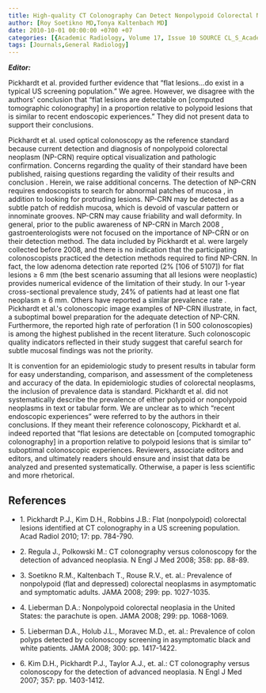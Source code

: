 ```yaml
---
title: High-quality CT Colonography Can Detect Nonpolypoid Colorectal Neoplasm (NP-CRN)—Science or Rhetoric?
author: [Roy Soetikno MD,Tonya Kaltenbach MD]
date: 2010-10-01 00:00:00 +0700 +07
categories: [{Academic Radiology, Volume 17, Issue 10 SOURCE CL_S_AcademicRadiologyVolume17Issue10 1}]
tags: [Journals,General Radiology]
---
```

**_Editor:_**

Pickhardt et al. provided further evidence that “flat lesions…do exist in a typical US screening population.” We agree. However, we disagree with the authors' conclusion that “flat lesions are detectable on \[computed tomographic colonography\] in a proportion relative to polypoid lesions that is similar to recent endoscopic experiences.” They did not present data to support their conclusions.

Pickhardt et al. used optical colonoscopy as the reference standard because current detection and diagnosis of nonpolypoid colorectal neoplasm (NP-CRN) require optical visualization and pathologic confirmation. Concerns regarding the quality of their standard have been published, raising questions regarding the validity of their results and conclusion . Herein, we raise additional concerns. The detection of NP-CRN requires endoscopists to search for abnormal patches of mucosa , in addition to looking for protruding lesions. NP-CRN may be detected as a subtle patch of reddish mucosa, which is devoid of vascular pattern or innominate grooves. NP-CRN may cause friability and wall deformity. In general, prior to the public awareness of NP-CRN in March 2008 , gastroenterologists were not focused on the importance of NP-CRN or on their detection method. The data included by Pickhardt et al. were largely collected before 2008, and there is no indication that the participating colonoscopists practiced the detection methods required to find NP-CRN. In fact, the low adenoma detection rate reported (2% \[106 of 5107\]) for flat lesions ≥ 6 mm (the best scenario assuming that all lesions were neoplastic) provides numerical evidence of the limitation of their study. In our 1-year cross-sectional prevalence study, 24% of patients had at least one flat neoplasm ≥ 6 mm. Others have reported a similar prevalence rate . Pickhardt et al.'s colonoscopic image examples of NP-CRN illustrate, in fact, a suboptimal bowel preparation for the adequate detection of NP-CRN. Furthermore, the reported high rate of perforation (1 in 500 colonoscopies) is among the highest published in the recent literature. Such colonoscopic quality indicators reflected in their study suggest that careful search for subtle mucosal findings was not the priority.

It is convention for an epidemiologic study to present results in tabular form for easy understanding, comparison, and assessment of the completeness and accuracy of the data. In epidemiologic studies of colorectal neoplasms, the inclusion of prevalence data is standard. Pickhardt et al. did not systematically describe the prevalence of either polypoid or nonpolypoid neoplasms in text or tabular form. We are unclear as to which “recent endoscopic experiences” were referred to by the authors in their conclusions. If they meant their reference colonoscopy, Pickhardt et al. indeed reported that “flat lesions are detectable on \[computed tomographic colonography\] in a proportion relative to polypoid lesions that is similar to” suboptimal colonoscopic experiences. Reviewers, associate editors and editors, and ultimately readers should ensure and insist that data be analyzed and presented systematically. Otherwise, a paper is less scientific and more rhetorical.

## References

- 1\. Pickhardt P.J., Kim D.H., Robbins J.B.: Flat (nonpolypoid) colorectal lesions identified at CT colonography in a US screening population. Acad Radiol 2010; 17: pp. 784-790.


- 2\. Regula J., Polkowski M.: CT colonography versus colonoscopy for the detection of advanced neoplasia. N Engl J Med 2008; 358: pp. 88-89.


- 3\. Soetikno R.M., Kaltenbach T., Rouse R.V., et. al.: Prevalence of nonpolypoid (flat and depressed) colorectal neoplasms in asymptomatic and symptomatic adults. JAMA 2008; 299: pp. 1027-1035.


- 4\. Lieberman D.A.: Nonpolypoid colorectal neoplasia in the United States: the parachute is open. JAMA 2008; 299: pp. 1068-1069.


- 5\. Lieberman D.A., Holub J.L., Moravec M.D., et. al.: Prevalence of colon polyps detected by colonoscopy screening in asymptomatic black and white patients. JAMA 2008; 300: pp. 1417-1422.


- 6\. Kim D.H., Pickhardt P.J., Taylor A.J., et. al.: CT colonography versus colonoscopy for the detection of advanced neoplasia. N Engl J Med 2007; 357: pp. 1403-1412.